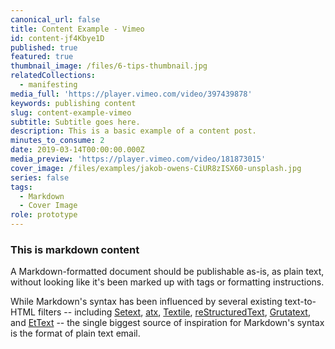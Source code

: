 ```yaml
---
canonical_url: false
title: Content Example - Vimeo
id: content-jf4Kbye1D
published: true
featured: true
thumbnail_image: /files/6-tips-thumbnail.jpg
relatedCollections:
  - manifesting
media_full: 'https://player.vimeo.com/video/397439878'
keywords: publishing content
slug: content-example-vimeo
subtitle: Subtitle goes here.
description: This is a basic example of a content post.
minutes_to_consume: 2
date: 2019-03-14T00:00:00.000Z
media_preview: 'https://player.vimeo.com/video/181873015'
cover_image: /files/examples/jakob-owens-CiUR8zISX60-unsplash.jpg
series: false
tags:
  - Markdown
  - Cover Image
role: prototype
---
```


### This is markdown content

A Markdown-formatted document should be publishable as-is, as plain text, without looking
like it's been marked up with tags or formatting instructions. 

While Markdown's syntax has been influenced by several existing text-to-HTML filters -- including [Setext](http://docutils.sourceforge.net/mirror/setext.html), [atx](http://www.aaronsw.com/2002/atx/), [Textile](http://textism.com/tools/textile/), [reStructuredText](http://docutils.sourceforge.net/rst.html),
[Grutatext](http://www.triptico.com/software/grutatxt.html), and [EtText](http://ettext.taint.org/doc/) -- the single biggest source of
inspiration for Markdown's syntax is the format of plain text email.